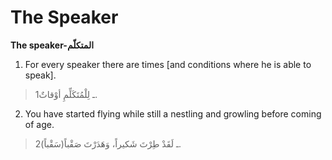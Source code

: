The Speaker
===========

**The speaker-المتكلّم**

1. For every speaker there are times [and conditions where he is able to
speak].

> 1ـ لِلْمُتَكَلِّمِ أوْقاتٌ.

2. You have started flying while still a nestling and growling before
coming of age.

> 2ـ لَقَدْ طِرْتَ شَكيراً، وَهَدَرْتَ صَقْباً(سَقْباً).


